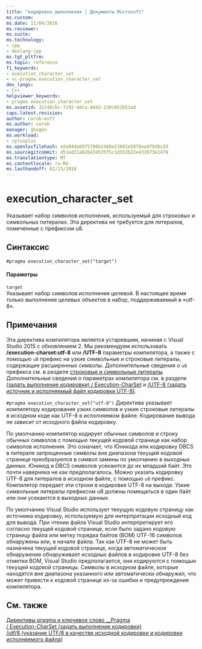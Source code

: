 ```yaml
---
title: "кодировка_выполнения | Документы Microsoft"
ms.custom: 
ms.date: 11/04/2016
ms.reviewer: 
ms.suite: 
ms.technology:
- cpp
- devlang-cpp
ms.tgt_pltfrm: 
ms.topic: reference
f1_keywords:
- execution_character_set
- vc-pragma.execution_character_set
dev_langs:
- C++
helpviewer_keywords:
- pragma execution_character_set
ms.assetid: 32248cbc-7c92-4dca-8442-230c052b53ad
caps.latest.revision: 
author: corob-msft
ms.author: corob
manager: ghogen
ms.workload:
- cplusplus
ms.openlocfilehash: eda04de6975708b2460e53681e50f8ea4f9dbcd3
ms.sourcegitcommit: d51ed21ab2b434535f5c1d553b22e432073e1478
ms.translationtype: MT
ms.contentlocale: ru-RU
ms.lasthandoff: 02/23/2018
---
```

# <a name="executioncharacterset"></a>execution_character_set
Указывает набор символов исполнения, используемый для строковых и символьных литералах. Эта директива не требуется для литералов, помеченные с префиксом u8.  
  
## <a name="syntax"></a>Синтаксис  
  
```  
#pragma execution_character_set("target")  
```  
  
#### <a name="parameters"></a>Параметры  
 `target`  
 Указывает набор символов исполнения целевой. В настоящее время только выполнение целевых объектов в набор, поддерживаемый в «utf-8».  
  
## <a name="remarks"></a>Примечания  
 Эта директива компилятора является устаревшим, начиная с Visual Studio 2015 с обновлением 2. Мы рекомендуем использовать **/execution-charset:utf-8** или **/UTF-8** параметры компилятора, а также с помощью `u8` префикс на узкие символьные и строковые литералы, содержащие расширенных символы. Дополнительные сведения о `u8` префикса см. в разделе [строковые и символьные литералы](../cpp/string-and-character-literals-cpp.md). Дополнительные сведения о параметрах компилятора см. в разделе [(задать выполнение кодировки) / Execution-CharSet](../build/reference/execution-charset-set-execution-character-set.md) и [/UTF-8 (задать источник и исполняемый файл кодировки UTF-8)](../build/reference/utf-8-set-source-and-executable-character-sets-to-utf-8.md).  
  
 `#pragma execution_character_set("utf-8")` Директива указывает компилятору кодирования узких символов и узкие строковые литералы в исходном коде как UTF-8 в исполняемом файле. Кодирование вывода не зависит от исходного файла кодировку.  
  
 По умолчанию компилятор кодирует обычных символов и строку обычных символов с помощью текущей кодовой странице как набор символов исполнения. Это означает, что Юникода или кодировку DBCS в литерале запрещенные символы вне диапазона текущей кодовой странице преобразуются в символ замены по умолчанию в выходных данных. Юникод и DBCS символов усекаются до их младший байт. Это почти наверняка не как предполагалось. Можно указать кодировку UTF-8 для литералов в исходном файле, с помощью `u8` префикс. Компилятор передает эти строки в кодировке UTF-8 на выходе. Узкие символьные литералы префиксом u8 должны помещаться в один байт или они усекаются в выходных данных.  
  
 По умолчанию Visual Studio использует текущую кодовую страницу как источника кодировку, используемую для интерпретации исходный код для вывода. При чтении файла Visual Studio интерпретирует его согласно текущей кодовой странице, если было задано кодовую страницу файла или метку порядка байтов (BOM) UTF-16 символов обнаружены или, в начале файла. Так как UTF-8 не может быть назначена текущей кодовой странице, когда автоматическое обнаружение обнаруживает исходных файлов в кодировке UTF-8 без отметки BOM, Visual Studio предполагается, они кодируются с помощью текущей кодовой страницы. Символы в исходном файле, которые находятся вне диапазона указанного или автоматически обнаружил, что может привести к кодовой странице из-за ошибки и предупреждения компилятора.  
  
## <a name="see-also"></a>См. также  
 [Директивы pragma и ключевое слово __Pragma](../preprocessor/pragma-directives-and-the-pragma-keyword.md)   
 [/ Execution-CharSet (задать выполнение кодировки)](../build/reference/execution-charset-set-execution-character-set.md)   
 [/utf/8 (указание UTF/8 в качестве исходной кодировки и кодировки исполняемого файла)](../build/reference/utf-8-set-source-and-executable-character-sets-to-utf-8.md)